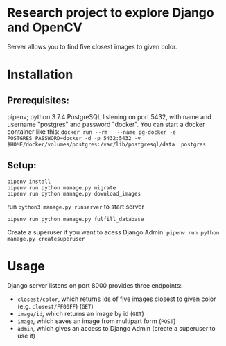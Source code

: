 # Research project to explore Django and OpenCV

Server allows you to find five closest images to given color.
# Installation
## Prerequisites:
pipenv; python 3.7.4
PostgreSQL listening on port 5432, with name and username "postgres" and password "docker". You can start a docker container like this:
`docker run --rm   --name pg-docker -e POSTGRES_PASSWORD=docker -d -p 5432:5432 -v $HOME/docker/volumes/postgres:/var/lib/postgresql/data  postgres`

## Setup:
```
pipenv install
pipenv run python manage.py migrate
pipenv run python manage.py download_images
```

run `python3 manage.py runserver` to start server

```
pipenv run python manage.py fulfill_database
```

Create a superuser if you want to acess Django Admin: `pipenv run python manage.py createsuperuser`

# Usage
Django server listens on port 8000 provides three endpoints:
- `closest/color`, which returns ids of five images closest to given color (e.g. `closest/FF00FF`) (`GET`)
- `image/id`, which returns an image by id (`GET`)
- `image`, which saves an image from multipart form (`POST`)
- `admin`, which gives an access to Django Admin (create a superuser to use it)